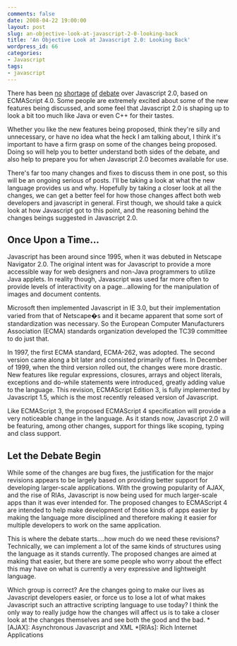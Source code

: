 ```yaml
---
comments: false
date: 2008-04-22 19:00:00
layout: post
slug: an-objective-look-at-javascript-2-0-looking-back
title: 'An Objective Look at Javascript 2.0: Looking Back'
wordpress_id: 66
categories:
- Javascript
tags:
- javascript
---
```


There has been [no](http://www.dustindiaz.com/java-in-our-script/) [shortage](http://blogs.msdn.com/cwilso/archive/2007/10/31/what-i-think-about-es4.aspx) [of](http://weblogs.mozillazine.org/roadmap/archives/2007/10/open_letter_to_chris_wilson.html) [debate](http://my.opera.com/haavard/blog/2007/11/02/ars-technica-mozilla-the-bad-guys-fighting-microsoft-the-good-guys) over Javascript 2.0, based on ECMAScript 4.0. Some people are extremely excited about some of the new features being discussed, and some feel that Javascript 2.0 is shaping up to look a bit too much like Java or even C++ for their tastes.

Whether you like the new features being proposed, think they're silly and unnecessary, or have no idea what the heck I am talking about, I think it's important to have a firm grasp on some of the changes being proposed. Doing so will help you to better understand both sides of the debate, and also help to prepare you for when Javascript 2.0 becomes available for use.

There's far too many changes and fixes to discuss them in one post, so this will be an ongoing serious of posts. I'll be taking a look at what the new language provides us and why. Hopefully by taking a closer look at all the changes, we can get a better feel for how those changes affect both web developers and javascript in general. First though, we should take a quick look at how Javascript got to this point, and the reasoning behind the changes beings suggested in Javascript 2.0.


## Once Upon a Time...


Javascript has been around since 1995, when it was debuted in Netscape Navigator 2.0. The original intent was for Javascript to provide a more accessible way for web designers and non-Java programmers to utilize Java applets. In reality though, Javascript was used far more often to provide levels of interactivity on a page...allowing for the manipulation of images and document contents.

Microsoft then implemented Javascript in IE 3.0, but their implementation varied from that of Netscape�s and it became apparent that some sort of standardization was necessary. So the European Computer Manufacturers Association (ECMA) standards organization developed the TC39 committee to do just that.

In 1997, the first ECMA standard, ECMA-262, was adopted. The second version came along a bit later and consisted primarily of fixes. In December of 1999, when the third version rolled out, the changes were more drastic. New features like regular expressions, closures, arrays and object literals, exceptions and do-while statements were introduced, greatly adding value to the language. This revision, ECMAScript Edition 3, is fully implemented by Javascript 1.5, which is the most recently released version of Javascript.

Like ECMAScript 3, the proposed ECMAScript 4 specification will provide a very noticeable change in the language. As it stands now, Javascript 2.0 will be featuring, among other changes, support for things like scoping, typing and class support.


## Let the Debate Begin


While some of the changes are bug fixes, the justification for the major revisions appears to be largely based on providing better support for developing larger-scale applications. With the growing popularity of AJAX, and the rise of RIAs, Javascript is now being used for much larger-scale apps than it was ever intended for. The proposed changes to ECMAScript 4 are intended to help make development of those kinds of apps easier by making the language more disciplined and therefore making it easier for multiple developers to work on the same application.

This is where the debate starts....how much do we need these revisions? Technically, we can implement a lot of the same kinds of structures using the language as it stands currently. The proposed changes are aimed at making that easier, but there are some people who worry about the effect this may have on what is currently a very expressive and lightweight language.

Which group is correct? Are the changes going to make our lives as Javascript developers easier, or force us to lose a lot of what makes Javascript such an attractive scripting language to use today? I think the only way to really judge how the changes will affect us is to take a closer look at the changes themselves and see both the good and the bad.
  *[AJAX]: Asynchronous Javascript and XML
  *[RIAs]: Rich Internet Applications
